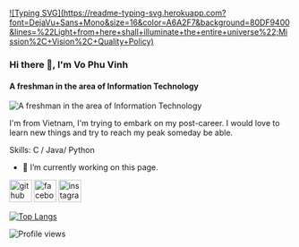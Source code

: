 [![Typing SVG](https://readme-typing-svg.herokuapp.com?
font=DejaVu+Sans+Mono&size=16&color=A6A2F7&background=80DF9400&lines=%22Light+from+here+shall+illuminate+the+entire+universe%22;Mission%2C+Vision%2C+Quality+Policy)](https://git.io/typing-svg)
### Hi there 👋, I'm Vo Phu Vinh
#### A freshman in the area of Information Technology
![A freshman in the area of Information Technology](https://w.wallhaven.cc/full/j3/wallhaven-j355oy.jpg)

I'm from Vietnam, I'm trying to embark on my post-career. I would love to learn new things and try to reach my peak someday be able.

Skills: C / Java/ Python

- 🔭 I’m currently working on this page. 


[<img src='https://cdn.jsdelivr.net/npm/simple-icons@3.0.1/icons/github.svg' alt='github' height='40'>](https://github.com/Killasneverdie)  [<img src='https://cdn.jsdelivr.net/npm/simple-icons@3.0.1/icons/facebook.svg' alt='facebook' height='40'>](https://www.facebook.com/vinh.vophu.1)  [<img src='https://cdn.jsdelivr.net/npm/simple-icons@3.0.1/icons/instagram.svg' alt='instagram' height='40'>](https://www.instagram.com/vophu_v/)  

[![Top Langs](https://github-readme-stats.vercel.app/api/top-langs/?username=Killasneverdie)](https://github.com/anuraghazra/github-readme-stats)

![Profile views](https://gpvc.arturio.dev/Killasneverdie)  
